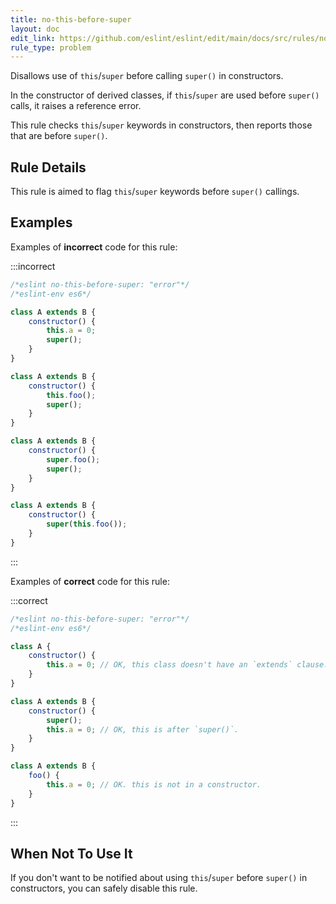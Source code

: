 ```yaml
---
title: no-this-before-super
layout: doc
edit_link: https://github.com/eslint/eslint/edit/main/docs/src/rules/no-this-before-super.md
rule_type: problem
---
```


<!--RECOMMENDED-->

Disallows use of `this`/`super` before calling `super()` in constructors.

In the constructor of derived classes, if `this`/`super` are used before `super()` calls, it raises a reference error.

This rule checks `this`/`super` keywords in constructors, then reports those that are before `super()`.

## Rule Details

This rule is aimed to flag `this`/`super` keywords before `super()` callings.

## Examples

Examples of **incorrect** code for this rule:

:::incorrect

```js
/*eslint no-this-before-super: "error"*/
/*eslint-env es6*/

class A extends B {
    constructor() {
        this.a = 0;
        super();
    }
}

class A extends B {
    constructor() {
        this.foo();
        super();
    }
}

class A extends B {
    constructor() {
        super.foo();
        super();
    }
}

class A extends B {
    constructor() {
        super(this.foo());
    }
}
```

:::

Examples of **correct** code for this rule:

:::correct

```js
/*eslint no-this-before-super: "error"*/
/*eslint-env es6*/

class A {
    constructor() {
        this.a = 0; // OK, this class doesn't have an `extends` clause.
    }
}

class A extends B {
    constructor() {
        super();
        this.a = 0; // OK, this is after `super()`.
    }
}

class A extends B {
    foo() {
        this.a = 0; // OK. this is not in a constructor.
    }
}
```

:::

## When Not To Use It

If you don't want to be notified about using `this`/`super` before `super()` in constructors, you can safely disable this rule.
